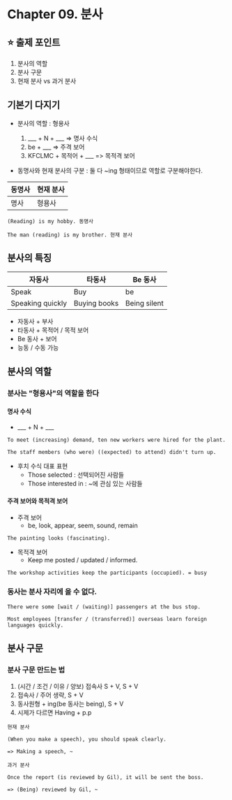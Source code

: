 # Chapter 09. 분사
## ⭐️ 출제 포인트
1. 분사의 역할
2. 분사 구문
3. 현재 분사 vs 과거 분사
## 기본기 다지기
- 분사의 역할 : 형용사
	1. ___ + N + ___ => 명사 수식
	2. be + ___ => 주격 보어
	3. KFCLMC + 목적어 + ___ => 목적격 보어

-  동명사와 현재 분사의 구분 : 둘 다 ~ing 형태이므로 역할로 구분해야한다.

| 동명사 | 현재 분사 |
| ---- | ---- |
| 명사 | 형용사 |
```
(Reading) is my hobby. 동명사

The man (reading) is my brother. 현재 분사
```
## 분사의 특징
| 자동사 | 타동사 | Be 동사 |
| ---- | ---- | ---- |
| Speak | Buy | be |
| Speaking quickly | Buying books | Being silent |
- 자동사 + 부사
- 타동사 + 목적어 / 목적 보어
- Be 동사 + 보어
- 능동 / 수동 가능
## 분사의 역할
### 분사는 "형용사"의 역할을 한다
#### 명사 수식
- ___ + N + ___
```
To meet (increasing) demand, ten new workers were hired for the plant.

The staff members (who were) ((expected) to attend) didn't turn up.
```
- 후치 수식 대표 표현
	- Those selected : 선택되어진 사람들
	- Those interested in :  ~에 관심 있는 사람들
#### 주격 보어와 목적격 보어
- 주격 보어
	- be, look, appear, seem, sound, remain
```
The painting looks (fascinating).
```
- 목적격 보어
	- Keep me posted / updated / informed.
```
The workshop activities keep the participants (occupied). = busy
```
### 동사는 분사 자리에 올 수 없다.
```
There were some [wait / (waiting)] passengers at the bus stop.

Most employees [transfer / (transferred)] overseas learn foreign languages quickly.
```
## 분사 구문
### 분사 구문 만드는 법
1. (시간 / 조건 / 이유 / 양보) 접속사 S + V, S + V
2. 접속사 / 주어 생략, S + V
3. 동사원형 + ing(be 동사는 being), S + V
4. 시제가 다르면 Having +  p.p

```
현재 분사

(When you make a speech), you should speak clearly.

=> Making a speech, ~
```

```
과거 분사

Once the report (is reviewed by Gil), it will be sent the boss.

=> (Being) reviewed by Gil, ~
```